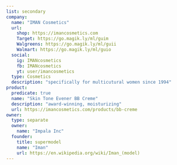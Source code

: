 ```yaml
---
list: secondary
company:
  name: "IMAN Cosmetics"
  url:
    shop: https://imancosmetics.com
    Target: https://go.magik.ly/ml/guim
    Walgreens: https://go.magik.ly/ml/guii
    Walmart: https://go.magik.ly/ml/guio
  social:
    ig: IMANcosmetics
    fb: IMANcosmetics
    yt: user/imancosmetics
  type: Cosmetics
  description: "specifically for multicutural women since 1994"
product:
  predicate: true
  name: "Skin Tone Evener BB Creme"
  description: "award-winning, moisturizing"
  url: https://imancosmetics.com/products/bb-creme
owner:
  type: separate
  owner:
    name: "Impala Inc"
  founder:
    title: supermodel
    name: "Iman"
    url: https://en.wikipedia.org/wiki/Iman_(model)
---
```

